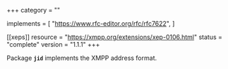 +++
category = ""

implements = [
  "https://www.rfc-editor.org/rfc/rfc7622",
]

[[xeps]]
  resource = "https://xmpp.org/extensions/xep-0106.html"
  status   = "complete"
  version  = "1.1.1"
+++

Package **`jid`** implements the XMPP address format.
